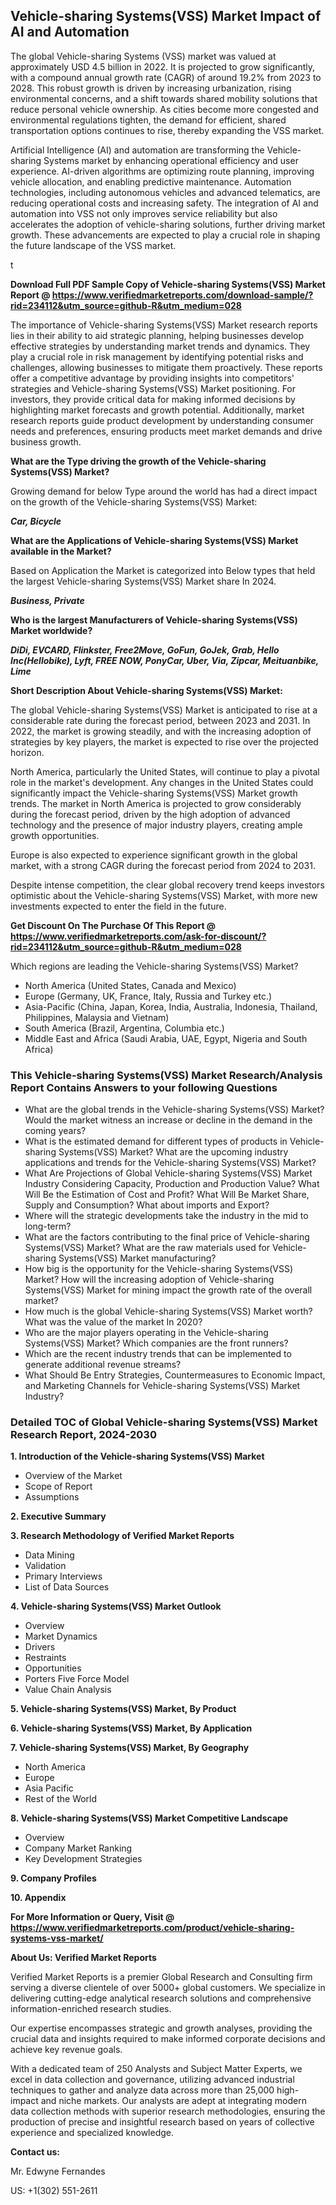 <h2>Vehicle-sharing Systems(VSS) Market Impact of AI and Automation</h2><p>The global Vehicle-sharing Systems (VSS) market was valued at approximately USD 4.5 billion in 2022. It is projected to grow significantly, with a compound annual growth rate (CAGR) of around 19.2% from 2023 to 2028. This robust growth is driven by increasing urbanization, rising environmental concerns, and a shift towards shared mobility solutions that reduce personal vehicle ownership. As cities become more congested and environmental regulations tighten, the demand for efficient, shared transportation options continues to rise, thereby expanding the VSS market.</p><p>Artificial Intelligence (AI) and automation are transforming the Vehicle-sharing Systems market by enhancing operational efficiency and user experience. AI-driven algorithms are optimizing route planning, improving vehicle allocation, and enabling predictive maintenance. Automation technologies, including autonomous vehicles and advanced telematics, are reducing operational costs and increasing safety. The integration of AI and automation into VSS not only improves service reliability but also accelerates the adoption of vehicle-sharing solutions, further driving market growth. These advancements are expected to play a crucial role in shaping the future landscape of the VSS market.</p>t</p><p id="" class=""><strong>Download Full PDF Sample Copy of Vehicle-sharing Systems(VSS) Market Report @ <a href="https://www.verifiedmarketreports.com/download-sample/?rid=234112&utm_source=github-R&utm_medium=028" target="_blank">https://www.verifiedmarketreports.com/download-sample/?rid=234112&utm_source=github-R&utm_medium=028</a></strong></p><p>The importance of&nbsp;Vehicle-sharing Systems(VSS) Market research reports lies in their ability to aid strategic planning, helping businesses develop effective strategies by understanding market trends and dynamics. They play a crucial role in risk management by identifying potential risks and challenges, allowing businesses to mitigate them proactively. These reports offer a competitive advantage by providing insights into competitors' strategies and Vehicle-sharing Systems(VSS) Market positioning. For investors, they provide critical data for making informed decisions by highlighting market forecasts and growth potential. Additionally, market research reports guide product development by understanding consumer needs and preferences, ensuring products meet market demands and drive business growth.</p><p><strong>What are the&nbsp;Type driving the growth of the Vehicle-sharing Systems(VSS) Market?</strong></p><p id="" class="">Growing demand for below Type around the world has had a direct impact on the growth of the Vehicle-sharing Systems(VSS) Market:</p><em><strong>Car, Bicycle</strong></em></p><strong>What are the&nbsp;Applications&nbsp;of Vehicle-sharing Systems(VSS) Market available in the Market?</strong></p><p id="" class="">Based on Application the Market is categorized into Below types that held the largest Vehicle-sharing Systems(VSS) Market share In 2024.</p><em><strong>Business, Private</strong></em></p><strong>Who is the largest Manufacturers of Vehicle-sharing Systems(VSS) Market worldwide?</strong></p><p><em><strong>DiDi, EVCARD, Flinkster, Free2Move, GoFun, GoJek, Grab, Hello Inc(Hellobike), Lyft, FREE NOW, PonyCar, Uber, Via, Zipcar, Meituanbike, Lime</strong></em></p><p id="" class=""><strong>Short Description About Vehicle-sharing Systems(VSS) Market:</strong></p><p>The global Vehicle-sharing Systems(VSS) Market is anticipated to rise at a considerable rate during the forecast period, between 2023 and 2031. In 2022, the market is growing steadily, and with the increasing adoption of strategies by key players, the market is expected to rise over the projected horizon.</p><p>North America, particularly the United States, will continue to play a pivotal role in the market's development. Any changes in the United States could significantly impact the Vehicle-sharing Systems(VSS) Market growth trends. The market in North America is projected to grow considerably during the forecast period, driven by the high adoption of advanced technology and the presence of major industry players, creating ample growth opportunities.</p><p>Europe is also expected to experience significant growth in the global market, with a strong CAGR during the forecast period from 2024 to 2031.</p><p>Despite intense competition, the clear global recovery trend keeps investors optimistic about the Vehicle-sharing Systems(VSS) Market, with more new investments expected to enter the field in the future.</p><p id="" class=""><strong>Get Discount On The Purchase Of This Report @ <a href="https://www.verifiedmarketreports.com/ask-for-discount/?rid=234112&utm_source=github-R&utm_medium=028" target="_blank">https://www.verifiedmarketreports.com/ask-for-discount/?rid=234112&utm_source=github-R&utm_medium=028</a></strong></p>Which regions are leading the Vehicle-sharing Systems(VSS) Market?</p><ul><li>North America (United States, Canada and Mexico)</li><li>Europe (Germany, UK, France, Italy, Russia and Turkey etc.)</li><li>Asia-Pacific (China, Japan, Korea, India, Australia, Indonesia, Thailand, Philippines, Malaysia and Vietnam)</li><li>South America (Brazil, Argentina, Columbia etc.)</li><li>Middle East and Africa (Saudi Arabia, UAE, Egypt, Nigeria and South Africa)</li></ul><h3 id="" class="">This Vehicle-sharing Systems(VSS) Market Research/Analysis Report Contains Answers to your following Questions</h3><ul><li>What are the global trends in the Vehicle-sharing Systems(VSS) Market? Would the market witness an increase or decline in the demand in the coming years?</li><li>What is the estimated demand for different types of products in Vehicle-sharing Systems(VSS) Market? What are the upcoming industry applications and trends for the Vehicle-sharing Systems(VSS) Market?</li><li>What Are Projections of Global Vehicle-sharing Systems(VSS) Market Industry Considering Capacity, Production and Production Value? What Will Be the Estimation of Cost and Profit? What Will Be Market Share, Supply and Consumption? What about imports and Export?</li><li>Where will the strategic developments take the industry in the mid to long-term?</li><li>What are the factors contributing to the final price of Vehicle-sharing Systems(VSS) Market? What are the raw materials used for Vehicle-sharing Systems(VSS) Market manufacturing?</li><li>How big is the opportunity for the Vehicle-sharing Systems(VSS) Market? How will the increasing adoption of Vehicle-sharing Systems(VSS) Market for mining impact the growth rate of the overall market?</li><li>How much is the global Vehicle-sharing Systems(VSS) Market worth? What was the value of the market In 2020?</li><li>Who are the major players operating in the Vehicle-sharing Systems(VSS) Market? Which companies are the front runners?</li><li>Which are the recent industry trends that can be implemented to generate additional revenue streams?</li><li>What Should Be Entry Strategies, Countermeasures to Economic Impact, and Marketing Channels for Vehicle-sharing Systems(VSS) Market Industry?</li></ul><h3 id="" class="">Detailed TOC of Global Vehicle-sharing Systems(VSS) Market Research Report, 2024-2030</h3><p id="" class=""><strong>1. Introduction of the Vehicle-sharing Systems(VSS) Market</strong></p><ul><li>Overview of the Market</li><li>Scope of Report</li><li>Assumptions</li></ul><p id="" class=""><strong>2. Executive Summary</strong></p><p id="" class=""><strong>3. Research Methodology of Verified Market Reports</strong></p><ul><li>Data Mining</li><li>Validation</li><li>Primary Interviews</li><li>List of Data Sources</li></ul><p id="" class=""><strong>4. Vehicle-sharing Systems(VSS) Market Outlook</strong></p><ul><li>Overview</li><li>Market Dynamics</li><li>Drivers</li><li>Restraints</li><li>Opportunities</li><li>Porters Five Force Model</li><li>Value Chain Analysis</li></ul><p id="" class=""><strong>5. Vehicle-sharing Systems(VSS) Market, By Product</strong></p><p id="" class=""><strong>6. Vehicle-sharing Systems(VSS) Market, By Application</strong></p><p id="" class=""><strong>7. Vehicle-sharing Systems(VSS) Market, By Geography</strong></p><ul><li>North America</li><li>Europe</li><li>Asia Pacific</li><li>Rest of the World</li></ul><p id="" class=""><strong>8. Vehicle-sharing Systems(VSS) Market Competitive Landscape</strong></p><ul><li>Overview</li><li>Company Market Ranking</li><li>Key Development Strategies</li></ul><p id="" class=""><strong>9. Company Profiles</strong></p><p id="" class=""><strong>10. Appendix</strong></p><p id="" class=""><strong>For More Information or Query, Visit @ <a href="https://www.verifiedmarketreports.com/product/vehicle-sharing-systems-vss-market/" target="_blank">https://www.verifiedmarketreports.com/product/vehicle-sharing-systems-vss-market/</a></strong></p><p id="" class=""><strong>About Us: Verified Market Reports</strong></p><p id="" class="">Verified Market Reports is a premier Global Research and Consulting firm serving a diverse clientele of over 5000+ global customers. We specialize in delivering cutting-edge analytical research solutions and comprehensive information-enriched research studies.</p><p id="" class="">Our expertise encompasses strategic and growth analyses, providing the crucial data and insights required to make informed corporate decisions and achieve key revenue goals.</p><p id="" class="">With a dedicated team of 250 Analysts and Subject Matter Experts, we excel in data collection and governance, utilizing advanced industrial techniques to gather and analyze data across more than 25,000 high-impact and niche markets. Our analysts are adept at integrating modern data collection methods with superior research methodologies, ensuring the production of precise and insightful research based on years of collective experience and specialized knowledge.</p><p id="" class=""><strong>Contact us:</strong></p><p id="" class="">Mr. Edwyne Fernandes</p><p id="" class="">US: +1(302) 551-2611</p>